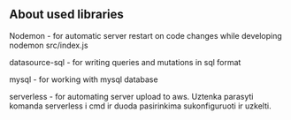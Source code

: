 ## About used libraries

Nodemon - for automatic server restart on code changes while developing
nodemon src/index.js

datasource-sql - for writing queries and mutations in sql format

mysql - for working with mysql database

serverless - for automating server upload to aws. Uztenka parasyti komanda serverless i cmd ir duoda pasirinkima sukonfiguruoti ir uzkelti.
